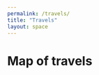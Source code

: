 ```yaml
---
permalink: /travels/
title: "Travels"
layout: space
---
```

# Map of travels
<html>
    <head>
        <meta name="viewport" content="width=device-width, initial-scale=1.0">
        <link rel="stylesheet" href="https://unpkg.com/leaflet@1.3.3/dist/leaflet.css"/>
        <link rel="stylesheet" href="https://unpkg.com/leaflet.markercluster@1.3.0/dist/MarkerCluster.css"/>
        <link rel="stylesheet" href="https://unpkg.com/leaflet.markercluster@1.3.0/dist/MarkerCluster.Default.css"/>
        <link rel="stylesheet" href="/leaflet/fullscreen/leaflet.fullscreen.css"/>
        <link rel="stylesheet" href="/leaflet/map.css"/>
        <script src="https://unpkg.com/leaflet@1.3.3/dist/leaflet.js"></script>
        <script src="https://unpkg.com/leaflet.markercluster@1.3.0/dist/leaflet.markercluster.js"></script>
        <script src="/leaflet/fullscreen/Leaflet.fullscreen.min.js"></script>
        <script src="/leaflet/locations.js"></script>
    </head>
    <body>
        <br>
        <div id="map">
            <script>
                var tileLayer = L.tileLayer("https://api.tiles.mapbox.com/v4/{id}/{z}/{x}/{y}.png?access_token={accessToken}", {
                    id: "mapbox.streets",
                    accessToken: "pk.eyJ1IjoicmFiZXJuYXQiLCJhIjoiY2luajV5eW51MHhneXVhbTNhdWEzbmRkaSJ9.EzUhO4SMompzRVWAYZcoFw"
                });
                var map = L.map("map", {
                    center: [0, 180],
                    zoom: 0.3,
                    fullscreenControl: {
                        psudoFullscreen: false
                    }
                });
                map.addLayer(tileLayer);
                var markers = L.markerClusterGroup({
                    showCoverageOnHover: false,
                    maxClusterRadius: 80
                });
    		    for (var i = 0; i < addressPoints.length; i++) {
    			    var a = addressPoints[i];
    			    var title = a[0];
    			    var marker = L.marker(new L.LatLng(a[1], a[2]), { title: title });
    			    marker.bindPopup(title);
    			    markers.addLayer(marker);
    		     }
    		     map.addLayer(markers);
    		     map.zoomIn();
    	     </script>
        </div>
    </body>
</html>
